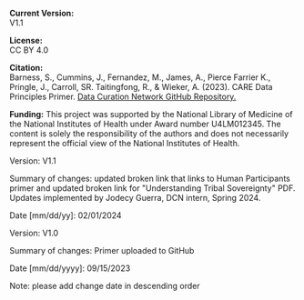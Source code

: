 **Current Version:**   
V1.1

**License:**   
CC BY 4.0

**Citation:**  
Barness, S., Cummins, J., Fernandez, M., James, A., Pierce Farrier K., Pringle, J., Carroll, SR. Taitingfong, R., & Wieker, A. (2023). CARE Data Principles Primer. [Data Curation Network GitHub Repository.](https://github.com/DataCurationNetwork/data-primers)

**Funding:**
This project was supported by the National Library of Medicine of the National Institutes of Health under Award number U4LM012345. The content is solely the responsibility of the authors and does not necessarily represent the official view of the National Institutes of Health.

Version:
V1.1

Summary of changes: 
updated broken link that links to Human Participants primer and updated broken link for "Understanding Tribal Sovereignty" PDF. Updates implemented by Jodecy Guerra, DCN intern, Spring 2024.

Date [mm/dd/yy]: 02/01/2024

Version:
V1.0

Summary of changes: Primer uploaded to GitHub

Date [mm/dd/yyyy]: 09/15/2023

Note: please add change date in descending order
